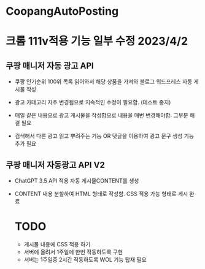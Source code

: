 # CoopangAutoPosting

   # 크롬 111v적용 기능 일부 수정 2023/4/2
## 쿠팡 매니저 자동 광고 API


- 쿠팡 인기순위 100위 목록 읽어와서 해당 상품을 가져와 블로그 워드프레스 자동 게시물 작성
- 광고 카테고리 자주 변경됨으로 지속적인 수정이 필요함. (테스트 중지)

- 매일 같은 내용으로 광고 게시물을 작성함으로 내용을 매번 변경해야함. 그부분 해결 필요
- 검색해서 다른 광고 읽고 뿌려주는 기능 OR 댓글을 이용하여 광고 문구 생성 기능 추가 필요

## 쿠팡 매니저 자동광고 API V2
 - ChatGPT 3.5 API 적용 자동 게시물CONTENT를 생성
 - CONTENT 내용 분할하여 HTML 형태로 작성함. CSS 적용 가능 형태로 게시 완료

    # TODO
    - 게시물 내용에 CSS 적용 하기
    - 서버에 올려서 1주일에 한번 작동하도록 구현
    -  서버는 1주일중 2시간 작동하도록 WOL 기능 탑재 필요
